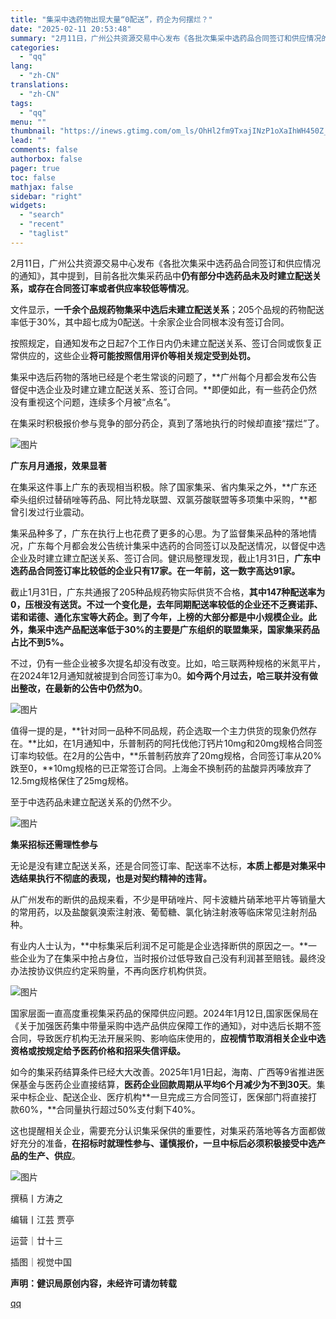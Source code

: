 ```yaml
---
title: "集采中选药物出现大量“0配送”，药企为何摆烂？"
date: "2025-02-11 20:53:48"
summary: "2月11日，广州公共资源交易中心发布《各批次集采中选药品合同签订和供应情况的通知》，其中提到，目前各..."
categories:
  - "qq"
lang:
  - "zh-CN"
translations:
  - "zh-CN"
tags:
  - "qq"
menu: ""
thumbnail: "https://inews.gtimg.com/om_ls/OhHl2fm9TxajINzP1oXaIhWH450Z_t3nG1d37uyJ116mMAA_640360/0"
lead: ""
comments: false
authorbox: false
pager: true
toc: false
mathjax: false
sidebar: "right"
widgets:
  - "search"
  - "recent"
  - "taglist"
---
```


2月11日，广州公共资源交易中心发布《各批次集采中选药品合同签订和供应情况的通知》，其中提到，目前各批次集采药品中**仍有部分中选药品未及时建立配送关系，或存在合同签订率或者供应率较低等情况**。

文件显示，**一千余个品规药物集采中选后未建立配送关系**；205个品规的药物配送率低于30%，其中超七成为0配送。十余家企业合同根本没有签订合同。

按照规定，自通知发布之日起7个工作日内仍未建立配送关系、签订合同或恢复正常供应的，这些企业**将可能按照信用评价等相关规定受到处罚。**

集采中选后药物的落地已经是个老生常谈的问题了，**广州每个月都会发布公告督促中选企业及时建立建立配送关系、签订合同。**即便如此，有一些药企仍然没有重视这个问题，连续多个月被“点名”。

在集采时积极报价参与竞争的部分药企，真到了落地执行的时候却直接“摆烂”了。

![图片](https://inews.gtimg.com/om_bt/OmQb35i3trktvp1OuB6fLxCBbU9DX4Tbmqzg6sBzdceXoAA/641)

**广东月月通报，效果显著**

在集采这件事上广东的表现相当积极。除了国家集采、省内集采之外，**广东还牵头组织过替硝唑等药品、阿比特龙联盟、双氯芬酸联盟等多项集中采购，**都曾引发过行业震动。

集采品种多了，广东在执行上也花费了更多的心思。为了监督集采品种的落地情况，广东每个月都会发公告统计集采中选药的合同签订以及配送情况，以督促中选企业及时建立建立配送关系、签订合同。健识局整理发现，截止1月31日，**广东中选药品合同签订率比较低的企业只有17家。在一年前，这一数字高达91家。**

截止1月31日，广东共通报了205种品规药物实际供货不合格，**其中147种配送率为0，压根没有送货。**不过一个变化是，去年同期配送率较低的企业还不乏赛诺菲、诺和诺德、通化东宝等大药企。到了今年，上榜的大部分都是中小规模企业。此外，集采中选产品配送率低于30%的**主要是广东组织的联盟集采，国家集采药品占比不到5%。**

不过，仍有一些企业被多次提名却没有改变。比如，哈三联两种规格的米氮平片，在2024年12月通知就被提到合同签订率为0。**如今两个月过去，哈三联并没有做出整改，在最新的公告中仍然为0**。

![图片](https://inews.gtimg.com/om_bt/O0zOxVbEjrc0XbyWy6eszKn5nxnd9aPdDlORlDY8BQW_EAA/641)

值得一提的是，**针对同一品种不同品规，药企选取一个主力供货的现象仍然存在。**比如，在1月通知中，乐普制药的阿托伐他汀钙片10mg和20mg规格合同签订率均较低。在2月的公告中，**乐普制药放弃了20mg规格，合同签订率从20%跌至0，**10mg规格的已正常签订合同。上海金不换制药的盐酸异丙嗪放弃了12.5mg规格保住了25mg规格。

至于中选药品未建立配送关系的仍然不少。

![图片](https://inews.gtimg.com/om_bt/Oq29gbnX5kU9j2_a-92Tk-C-z-sV87tYwS4ouARlWtszYAA/641)

**集采招标还需理性参与**

无论是没有建立配送关系，还是合同签订率、配送率不达标，**本质上都是对集采中选结果执行不彻底的表现，也是对契约精神的违背。**

从广州发布的断供的品规来看，不少是甲硝唑片、阿卡波糖片硝苯地平片等销量大的常用药，以及盐酸氨溴索注射液、葡萄糖、氯化钠注射液等临床常见注射剂品种。

有业内人士认为，**中标集采后利润不足可能是企业选择断供的原因之一。**一些企业为了在集采中抢占身位，当时报价过低导致自己没有利润甚至赔钱。最终没办法按协议供应约定采购量，不再向医疗机构供货。

![图片](https://inews.gtimg.com/om_bt/OdT6zXP1-P8gT1TqYvig07NWr6VaudtidxFj89zI44v1YAA/641)

国家层面一直高度重视集采药品的保障供应问题。2024年1月12日,国家医保局在《关于加强医药集中带量采购中选产品供应保障工作的通知》，对中选后长期不签合同，导致医疗机构无法开展采购、影响临床使用的，**应视情节取消相关企业中选资格或按规定给予医药价格和招采失信评级。**

如今的集采药结算条件已经大大改善。2025年1月1日起，海南、广西等9省推进医保基金与医药企业直接结算，**医药企业回款周期从平均6个月减少为不到30天**。集采中标企业、配送企业、医疗机构**一旦完成三方合同签订，医保部门将直接打款60%，**合同量执行超过50%支付剩下40%。

这也提醒相关企业，需要充分认识集采保供的重要性，对集采药落地等各方面都做好充分的准备，**在招标时就理性参与、谨慎报价，一旦中标后必须积极接受中选产品的生产、供应**。

![图片](https://inews.gtimg.com/om_bt/OXW49T2zqbgFxuKaxiUz9Sw6QWpi0I8AWRIfhkuxt-51EAA/641)

撰稿丨方涛之

编辑丨江芸 贾亭

运营｜廿十三

插图｜视觉中国

**声明：健识局原创内容，未经许可请勿转载**

[qq](https://new.qq.com/rain/a/20250211A08CYZ00)
